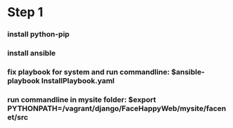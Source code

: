 # Step 1
### install python-pip
### install ansible
### fix playbook for system and run commandline: $ansible-playbook InstallPlaybook.yaml
### run commandline in mysite folder: $export  PYTHONPATH=/vagrant/django/FaceHappyWeb/mysite/facenet/src
